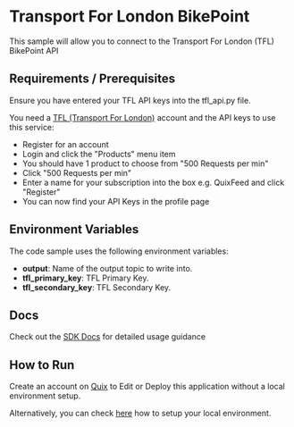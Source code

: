 # Transport For London BikePoint
This sample will allow you to connect to the Transport For London (TFL) BikePoint API

## Requirements / Prerequisites
Ensure you have entered your TFL API keys into the tfl_api.py file.

You need a [TFL (Transport For London)](https://api-portal.tfl.gov.uk/) account and the API keys to use this service:
- Register for an account
- Login and click the "Products" menu item
- You should have 1 product to choose from "500 Requests per min"
- Click "500 Requests per min"
- Enter a name for your subscription into the box e.g. QuixFeed and click "Register"
- You can now find your API Keys in the profile page

## Environment Variables

The code sample uses the following environment variables:

- **output**: Name of the output topic to write into.
- **tfl_primary_key**: TFL Primary Key.
- **tfl_secondary_key**: TFL Secondary Key.

## Docs
Check out the [SDK Docs](https://quix.ai/docs/sdk/introduction.html) for detailed usage guidance

## How to Run
Create an account on [Quix](https://portal.platform.quix.ai/self-sign-up?xlink=github) to Edit or Deploy this application without a local environment setup.

Alternatively, you can check [here](/python/local-development) how to setup your local environment.